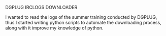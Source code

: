 DGPLUG IRCLOGS DOWNLOADER

I wanted to read the logs of the summer training conducted by DGPLUG, thus I started writing python scripts to automate the downloading process, along with it improve my knowledge of python.
